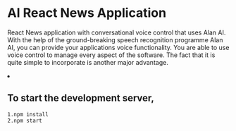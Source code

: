 # AI React News Application
<p>React News application with conversational voice control that uses Alan AI. With the help of the ground-breaking speech recognition programme Alan AI, you can provide your applications voice functionality. You are able to use voice control to manage every aspect of the software. The fact that it is quite simple to incorporate is another major advantage.</p> 

<li><h2>To start the development server,</h2></li>
  
 ```1.npm install```
 <br>
 ```2.npm start``` 
